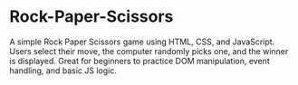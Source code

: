 # Rock-Paper-Scissors
A simple Rock Paper Scissors game using HTML, CSS, and JavaScript. Users select their move, the computer randomly picks one, and the winner is displayed. Great for beginners to practice DOM manipulation, event handling, and basic JS logic.
